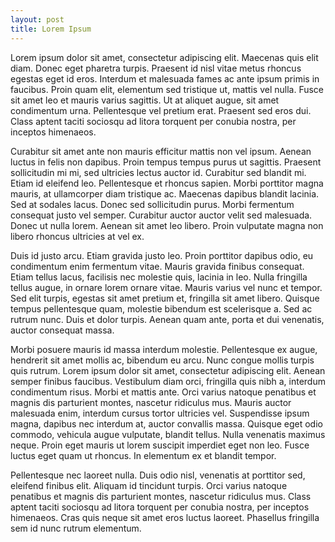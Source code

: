 ```yaml
---
layout: post
title: Lorem Ipsum
---
```




Lorem ipsum dolor sit amet, consectetur adipiscing elit. Maecenas quis elit diam. Donec eget pharetra turpis. Praesent id nisl vitae metus rhoncus egestas eget id eros. Interdum et malesuada fames ac ante ipsum primis in faucibus. Proin quam elit, elementum sed tristique ut, mattis vel nulla. Fusce sit amet leo et mauris varius sagittis. Ut at aliquet augue, sit amet condimentum urna. Pellentesque vel pretium erat. Praesent sed eros dui. Class aptent taciti sociosqu ad litora torquent per conubia nostra, per inceptos himenaeos.

Curabitur sit amet ante non mauris efficitur mattis non vel ipsum. Aenean luctus in felis non dapibus. Proin tempus tempus purus ut sagittis. Praesent sollicitudin mi mi, sed ultricies lectus auctor id. Curabitur sed blandit mi. Etiam id eleifend leo. Pellentesque et rhoncus sapien. Morbi porttitor magna mauris, at ullamcorper diam tristique ac. Maecenas dapibus blandit lacinia. Sed at sodales lacus. Donec sed sollicitudin purus. Morbi fermentum consequat justo vel semper. Curabitur auctor auctor velit sed malesuada. Donec ut nulla lorem. Aenean sit amet leo libero. Proin vulputate magna non libero rhoncus ultricies at vel ex.

Duis id justo arcu. Etiam gravida justo leo. Proin porttitor dapibus odio, eu condimentum enim fermentum vitae. Mauris gravida finibus consequat. Etiam tellus lacus, facilisis nec molestie quis, lacinia in leo. Nulla fringilla tellus augue, in ornare lorem ornare vitae. Mauris varius vel nunc et tempor. Sed elit turpis, egestas sit amet pretium et, fringilla sit amet libero. Quisque tempus pellentesque quam, molestie bibendum est scelerisque a. Sed ac rutrum nunc. Duis et dolor turpis. Aenean quam ante, porta et dui venenatis, auctor consequat massa.

Morbi posuere mauris id massa interdum molestie. Pellentesque ex augue, hendrerit sit amet mollis ac, bibendum eu arcu. Nunc congue mollis turpis quis rutrum. Lorem ipsum dolor sit amet, consectetur adipiscing elit. Aenean semper finibus faucibus. Vestibulum diam orci, fringilla quis nibh a, interdum condimentum risus. Morbi et mattis ante. Orci varius natoque penatibus et magnis dis parturient montes, nascetur ridiculus mus. Mauris auctor malesuada enim, interdum cursus tortor ultricies vel. Suspendisse ipsum magna, dapibus nec interdum at, auctor convallis massa. Quisque eget odio commodo, vehicula augue vulputate, blandit tellus. Nulla venenatis maximus neque. Proin eget mauris ut lorem suscipit imperdiet eget non leo. Fusce luctus eget quam ut rhoncus. In elementum ex et blandit tempor.

Pellentesque nec laoreet nulla. Duis odio nisl, venenatis at porttitor sed, eleifend finibus elit. Aliquam id tincidunt turpis. Orci varius natoque penatibus et magnis dis parturient montes, nascetur ridiculus mus. Class aptent taciti sociosqu ad litora torquent per conubia nostra, per inceptos himenaeos. Cras quis neque sit amet eros luctus laoreet. Phasellus fringilla sem id nunc rutrum elementum. 
